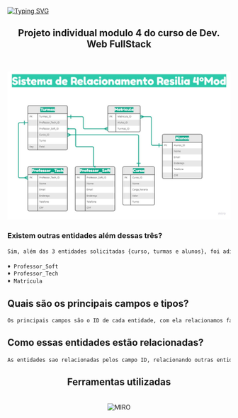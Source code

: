 [![Typing SVG](https://readme-typing-svg.herokuapp.com/?color=3EDD77&size=40&center=true&vCenter=true&width=1000&lines=+SRR+-+SISTEMA+DE+RELACIONAMENTO+RESILIA)](https://git.io/typing-svg)


<div align='center'><h2> Projeto individual modulo 4 do curso de Dev. Web FullStack</h2> </div>
<br>

![207610275-0965c623-efdc-4f4b-bb1b-dd4e72d10b25](https://raw.githubusercontent.com/maiconbre/SRR4/main/SSR.jpg?token=GHSAT0AAAAAAB4SCPWWKG3H5N3BJX5LJQYUY5BJ2BQ)

### Existem outras entidades além dessas três?

```sh
Sim, além das 3 entidades solicitadas {curso, turmas e alunos}, foi adicionado mais 3 entidades:

♦ Professor_Soft
♦ Professor_Tech
♦ Matrícula
```

## Quais são os principais campos e tipos?

```sh
Os principais campos são o ID de cada entidade, com ela relacionamos facilmente outras entidades. 
```

## Como essas entidades estão relacionadas?

```sh
As entidades sao relacionadas pelos campo ID, relacionando outras entidades sendo {1:1 && N:1}
```




<div align='center'>

## Ferramentas utilizadas

</div>


 <div style="display: inline_block" align = "center"><br>

  <img align="center" alt="MIRO" height="40" width="40" src="https://files.readme.io/17d4a23-miro-logo-color-square.png" />
</div>
